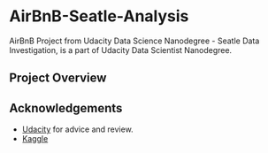# AirBnB-Seatle-Analysis
AirBnB Project from Udacity Data Science Nanodegree - Seatle Data Investigation, is a part of Udacity Data Scientist Nanodegree.

## Project Overview

## Acknowledgements
- [Udacity](https://www.udacity.com/) for advice and review.
- [Kaggle](https://www.kaggle.com/airbnb/seattle)
